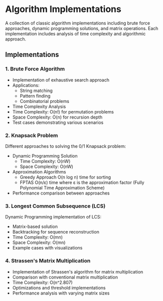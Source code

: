 # Algorithm Implementations

A collection of classic algorithm implementations including brute force approaches, dynamic programming solutions, and matrix operations. Each implementation includes analysis of time complexity and algorithmic approach.

## Implementations

### 1. Brute Force Algorithm
- Implementation of exhaustive search approach
- Applications:
  - String matching
  - Pattern finding
  - Combinatorial problems
- Time Complexity Analysis
- Time Complexity: O(n!) for permutation problems
- Space Complexity: O(n) for recursion depth
- Test cases demonstrating various scenarios

### 2. Knapsack Problem
Different approaches to solving the 0/1 Knapsack problem:
- Dynamic Programming Solution
  - Time Complexity: O(nW)
  - Space Complexity: O(nW)
- Approximation Algorithms
  - Greedy Approach O(n log n) time for sorting
  - FPTAS O(n/ε) time where ε is the approximation factor (Fully Polynomial Time Approximation Scheme)
- Performance comparison between approaches

### 3. Longest Common Subsequence (LCS)
Dynamic Programming implementation of LCS:
- Matrix-based solution
- Backtracking for sequence reconstruction
- Time Complexity: O(mn)
- Space Complexity: O(mn)
- Example cases with visualizations

### 4. Strassen's Matrix Multiplication
- Implementation of Strassen's algorithm for matrix multiplication
- Comparison with conventional matrix multiplication
- Time Complexity: O(n^2.807)
- Optimizations and threshold implementations
- Performance analysis with varying matrix sizes
